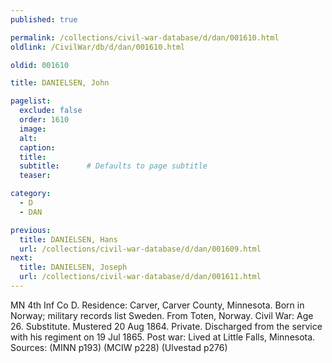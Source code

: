 ```yaml
---
published: true

permalink: /collections/civil-war-database/d/dan/001610.html
oldlink: /CivilWar/db/d/dan/001610.html

oldid: 001610

title: DANIELSEN, John

pagelist:
  exclude: false
  order: 1610
  image: 
  alt:
  caption:
  title:
  subtitle:      # Defaults to page subtitle
  teaser:

category: 
  - D 
  - DAN

previous:
  title: DANIELSEN, Hans
  url: /collections/civil-war-database/d/dan/001609.html  
next:
  title: DANIELSEN, Joseph
  url: /collections/civil-war-database/d/dan/001611.html   
---
```

MN 4th Inf Co D. Residence: Carver, Carver County, Minnesota. Born in Norway; military records list Sweden. From Toten, Norway. Civil War: Age 26. Substitute. Mustered 20 Aug 1864. Private. Discharged from the service with his regiment on 19 Jul 1865. Post war: Lived at Little Falls, Minnesota. Sources: (MINN p193) (MCIW p228) (Ulvestad p276)